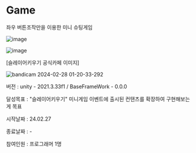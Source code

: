 # Game
좌우 버튼조작만을 이용한 미니 슈팅게임


![image](https://github.com/JoDalwung/Game/assets/47405389/017f8496-a6db-477b-a17c-19437a1a67d0)


![image](https://github.com/JoDalwung/CasualShooterGame/assets/47405389/966fe27c-a266-43d2-9e50-4e864ef65e0e)


[슬레이어키우기 공식카페 이미지]



![bandicam 2024-02-28 01-20-33-292](https://github.com/JoDalwung/CasualShooterGame/assets/47405389/f378f8c0-7d10-4439-ac66-4958120e8956)


버전 : unity - 2021.3.33f1 / BaseFrameWork - 0.0.0

달성목표 : "슬레이어키우기" 미니게임 이벤트에 출시된 컨탠츠를 확장하여 구현해보는게 목표

시작날짜 : 24.02.27

종료날짜 : -

참여인원 : 프로그래머 1명






